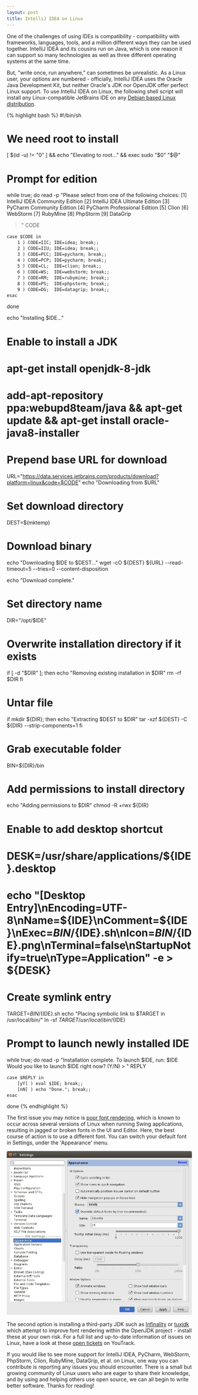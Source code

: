 ```yaml
---
layout: post
title: IntelliJ IDEA on Linux
---
```


One of the challenges of using IDEs is compatibility - compatibility with frameworks, languages, tools, and a million different ways they can be used together. IntelliJ IDEA and its cousins run on Java, which is one reason it can support so many technologies as well as three different operating systems at the same time. 

But, "write once, run anywhere," can sometimes be unrealistic. As a Linux user, your options are numbered - officially, IntelliJ IDEA uses the Oracle Java Development Kit, but neither Oracle's JDK nor OpenJDK offer perfect Linux support. To use IntelliJ IDEA on Linux, the following shell script will install any Linux-compatible JetBrains IDE on any [Debian based Linux distribution](https://en.wikipedia.org/wiki/List_of_Linux_distributions#Debian-based).

{% highlight bash %}
#!/bin/sh

# We need root to install
[ $(id -u) != "0" ] && echo "Elevating to root..." && exec sudo "$0" "$@"

# Prompt for edition
while true; do
    read -p "Please select from one of the following choices:
    [1] IntelliJ IDEA Community Edition
    [2] IntelliJ IDEA Ultimate Edition
    [3] PyCharm Community Edition
    [4] PyCharm Professional Edition
    [5] Clion
    [6] WebStorm
    [7] RubyMine
    [8] PhpStorm
    [9] DataGrip
   > " CODE 

    case $CODE in
        1 ) CODE=IIC; IDE=idea; break;;
        2 ) CODE=IIU; IDE=idea; break;;
        3 ) CODE=PCC; IDE=pycharm; break;;
        4 ) CODE=PCP; IDE=pycharm; break;;
        5 ) CODE=CL;  IDE=clion; break;;
        6 ) CODE=WS;  IDE=webstorm; break;;
        7 ) CODE=RM;  IDE=rubymine; break;;
        8 ) CODE=PS;  IDE=phpstorm; break;;
        9 ) CODE=DG;  IDE=datagrip; break;;
    esac
done

echo "Installing $IDE..."

# Enable to install a JDK
# apt-get install openjdk-8-jdk
# add-apt-repository ppa:webupd8team/java && apt-get update && apt-get install oracle-java8-installer

# Prepend base URL for download
URL="https://data.services.jetbrains.com/products/download?platform=linux&code=$CODE"
echo "Downloading from $URL"

# Set download directory
DEST=$(mktemp)

# Download binary
echo "Downloading $IDE to $DEST..."
wget -cO ${DEST} ${URL} --read-timeout=5 --tries=0 --content-disposition

echo "Download complete."

# Set directory name
DIR="/opt/$IDE"

# Overwrite installation directory if it exists
if [ -d "$DIR" ]; then
    echo "Removing existing installation in $DIR"
    rm -rf $DIR
fi

# Untar file
if mkdir ${DIR}; then
    echo "Extracting $DEST to $DIR"
    tar -xzf ${DEST} -C ${DIR} --strip-components=1
fi

# Grab executable folder
BIN=${DIR}/bin

# Add permissions to install directory
echo "Adding permissions to $DIR"
chmod -R +rwx ${DIR}


# Enable to add desktop shortcut
# DESK=/usr/share/applications/${IDE}.desktop
# echo "[Desktop Entry]\nEncoding=UTF-8\nName=${IDE}\nComment=${IDE}\nExec=${BIN}/${IDE}.sh\nIcon=${BIN}/${IDE}.png\nTerminal=false\nStartupNotify=true\nType=Application" -e > ${DESK}

# Create symlink entry
TARGET=${BIN}/${IDE}.sh
echo "Placing symbolic link to $TARGET in /usr/local/bin/"
ln -sf ${TARGET} /usr/local/bin/${IDE}

# Prompt to launch newly installed IDE
while true; do
    read -p "Installation complete. To launch $IDE, run: $IDE
    Would you like to launch $IDE right now? (Y/N) > " REPLY

    case $REPLY in
        [yY] ) eval $IDE; break;;
        [nN] ) echo "Done."; break;;
    esac
done
{% endhighlight %}

The first issue you may notice is [poor font rendering](http://youtrack.jetbrains.com/issue/IDEA-57233), which is known to occur across several versions of Linux when running Swing applications, resulting in jagged or broken fonts in the UI and Editor. Here, the best course of action is to use a different font. You can switch your default font in Settings, under the 'Appearance' menu.

![Override default font](/images/override_font.jpg)

The second option is installing a third-party JDK such as [Infinality](http://www.infinality.net/blog/) or [tuxjdk](https://code.google.com/p/tuxjdk/) which attempt to improve font rendering within the OpenJDK project - install these at your own risk. For a full list and up-to-date information of issues on Linux, have a look at these [open tickets](http://youtrack.jetbrains.com/issues/IDEA?q=linux+sort+by%3A+votes+desc+%23Open#issueid=IDEA-22750) on YouTrack.

If you would like to see more support for IntelliJ IDEA, PyCharm, WebStorm, PhpStorm, Clion, RubyMine, DataGrip, et al. on Linux, one way you can contribute is reporting any issues you should encounter. There is a small but growing community of Linux users who are eager to share their knowledge, and by using and helping others use open source, we can all begin to write better software. Thanks for reading!
